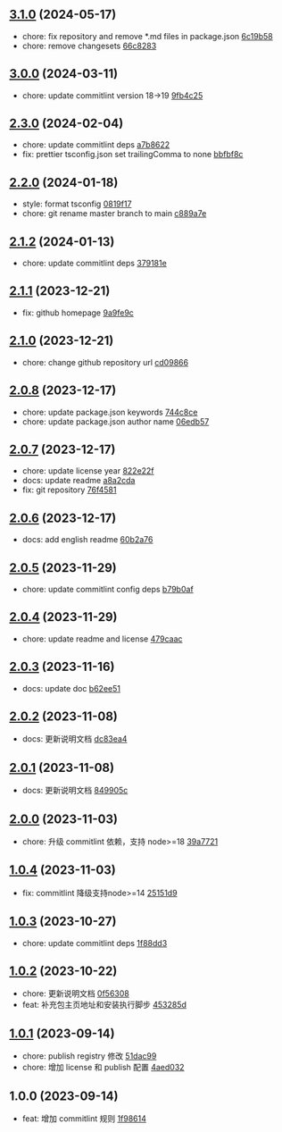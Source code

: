 ## [3.1.0](https://github.com/tomjs/config/compare/%40tomjs%2Fcommitlint%403.0.0...%40tomjs%2Fcommitlint%403.1.0) (2024-05-17)

- chore: fix repository and remove \*.md files in package.json [6c19b58](https://github.com/tomjs/config/commit/6c19b58)
- chore: remove changesets [66c8283](https://github.com/tomjs/config/commit/66c8283)

## [3.0.0](https://github.com/tomjs/config/compare/%40tomjs%2Fcommitlint%402.3.0...%40tomjs%2Fcommitlint%403.0.0) (2024-03-11)

- chore: update commitlint version 18->19 [9fb4c25](https://github.com/tomjs/config/commit/9fb4c25)

## [2.3.0](https://github.com/tomjs/config/compare/%40tomjs%2Fcommitlint%402.2.0...%40tomjs%2Fcommitlint%402.3.0) (2024-02-04)

- chore: update commitlint deps [a7b8622](https://github.com/tomjs/config/commit/a7b8622)
- fix: prettier tsconfig.json set trailingComma to none [bbfbf8c](https://github.com/tomjs/config/commit/bbfbf8c)

## [2.2.0](https://github.com/tomjs/config/compare/%40tomjs%2Fcommitlint%402.1.2...%40tomjs%2Fcommitlint%402.2.0) (2024-01-18)

- style: format tsconfig [0819f17](https://github.com/tomjs/config/commit/0819f17)
- chore: git rename master branch to main [c889a7e](https://github.com/tomjs/config/commit/c889a7e)

## [2.1.2](https://github.com/tomjs/config/compare/%40tomjs%2Fcommitlint%402.1.1...%40tomjs%2Fcommitlint%402.1.2) (2024-01-13)

- chore: update commitlint deps [379181e](https://github.com/tomjs/config/commit/379181e)

## [2.1.1](https://github.com/tomjs/config/compare/%40tomjs%2Fcommitlint%402.1.0...%40tomjs%2Fcommitlint%402.1.1) (2023-12-21)

- fix: github homepage [9a9fe9c](https://github.com/tomjs/config/commit/9a9fe9c)

## [2.1.0](https://github.com/tomjs/config/compare/%40tomjs%2Fcommitlint%402.0.8...%40tomjs%2Fcommitlint%402.1.0) (2023-12-21)

- chore: change github repository url [cd09866](https://github.com/tomjs/config/commit/cd09866)

## [2.0.8](https://github.com/tomjs/config/compare/%40tomjs%2Fcommitlint%402.0.7...%40tomjs%2Fcommitlint%402.0.8) (2023-12-17)

- chore: update package.json keywords [744c8ce](https://github.com/tomjs/config/commit/744c8ce)
- chore: update package.json author name [06edb57](https://github.com/tomjs/config/commit/06edb57)

## [2.0.7](https://github.com/tomjs/config/compare/%40tomjs%2Fcommitlint%402.0.6...%40tomjs%2Fcommitlint%402.0.7) (2023-12-17)

- chore: update license year [822e22f](https://github.com/tomjs/config/commit/822e22f)
- docs: update readme [a8a2cda](https://github.com/tomjs/config/commit/a8a2cda)
- fix: git repository [76f4581](https://github.com/tomjs/config/commit/76f4581)

## [2.0.6](https://github.com/tomjs/config/compare/%40tomjs%2Fcommitlint%402.0.5...%40tomjs%2Fcommitlint%402.0.6) (2023-12-17)

- docs: add english readme [60b2a76](https://github.com/tomjs/config/commit/60b2a76)

## [2.0.5](https://github.com/tomjs/config/compare/%40tomjs%2Fcommitlint%402.0.4...%40tomjs%2Fcommitlint%402.0.5) (2023-11-29)

- chore: update commitlint config deps [b79b0af](https://github.com/tomjs/config/commit/b79b0af)

## [2.0.4](https://github.com/tomjs/config/compare/%40tomjs%2Fcommitlint%402.0.3...%40tomjs%2Fcommitlint%402.0.4) (2023-11-29)

- chore: update readme and license [479caac](https://github.com/tomjs/config/commit/479caac)

## [2.0.3](https://github.com/tomjs/config/compare/%40tomjs%2Fcommitlint%402.0.2...%40tomjs%2Fcommitlint%402.0.3) (2023-11-16)

- docs: update doc [b62ee51](https://github.com/tomjs/config/commit/b62ee51)

## [2.0.2](https://github.com/tomjs/config/compare/%40tomjs%2Fcommitlint%402.0.1...%40tomjs%2Fcommitlint%402.0.2) (2023-11-08)

- docs: 更新说明文档 [dc83ea4](https://github.com/tomjs/config/commit/dc83ea4)

## [2.0.1](https://github.com/tomjs/config/compare/%40tomjs%2Fcommitlint%402.0.0...%40tomjs%2Fcommitlint%402.0.1) (2023-11-08)

- docs: 更新说明文档 [849905c](https://github.com/tomjs/config/commit/849905c)

## [2.0.0](https://github.com/tomjs/config/compare/%40tomjs%2Fcommitlint%401.0.4...%40tomjs%2Fcommitlint%402.0.0) (2023-11-03)

- chore: 升级 commitlint 依赖，支持 node>=18 [39a7721](https://github.com/tomjs/config/commit/39a7721)

## [1.0.4](https://github.com/tomjs/config/compare/%40tomjs%2Fcommitlint%401.0.3...%40tomjs%2Fcommitlint%401.0.4) (2023-11-03)

- fix: commitlint 降级支持node>=14 [25151d9](https://github.com/tomjs/config/commit/25151d9)

## [1.0.3](https://github.com/tomjs/config/compare/%40tomjs%2Fcommitlint%401.0.2...%40tomjs%2Fcommitlint%401.0.3) (2023-10-27)

- chore: update commitlint deps [1f88dd3](https://github.com/tomjs/config/commit/1f88dd3)

## [1.0.2](https://github.com/tomjs/config/compare/%40tomjs%2Fcommitlint%401.0.1...%40tomjs%2Fcommitlint%401.0.2) (2023-10-22)

- chore: 更新说明文档 [0f56308](https://github.com/tomjs/config/commit/0f56308)
- feat: 补充包主页地址和安装执行脚步 [453285d](https://github.com/tomjs/config/commit/453285d)

## [1.0.1](https://github.com/tomjs/config/compare/%40tomjs%2Fcommitlint%401.0.0...%40tomjs%2Fcommitlint%401.0.1) (2023-09-14)

- chore: publish registry 修改 [51dac99](https://github.com/tomjs/config/commit/51dac99)
- chore: 增加 license 和 publish 配置 [4aed032](https://github.com/tomjs/config/commit/4aed032)

## 1.0.0 (2023-09-14)

- feat: 增加 commitlint 规则 [1f98614](https://github.com/tomjs/config/commit/1f98614)
